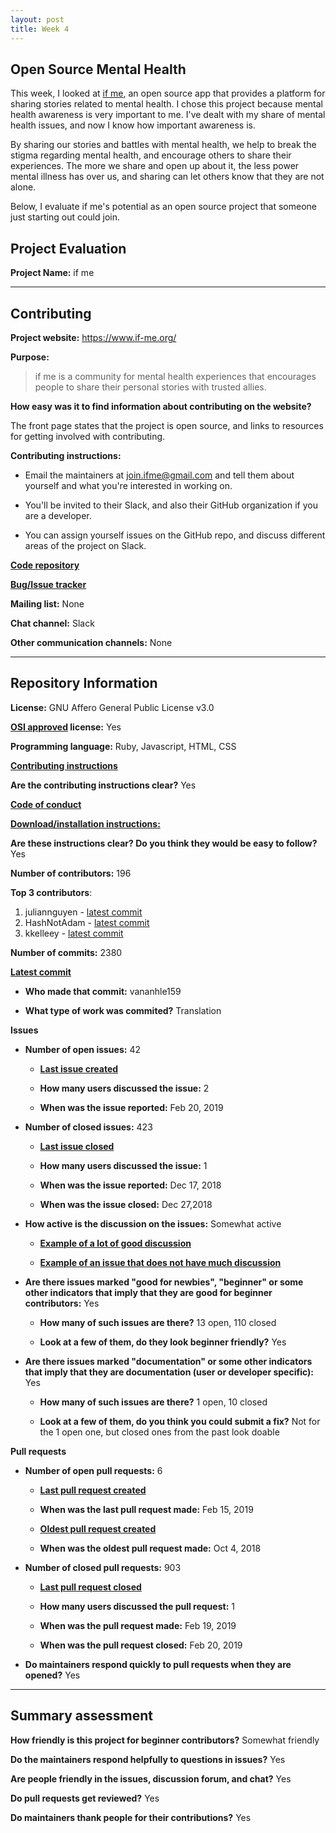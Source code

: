 ```yaml
---
layout: post
title: Week 4
---
```


## Open Source Mental Health

This week, I looked at [if me](https://www.if-me.org/), an open source app that provides a platform for sharing stories related to mental health. I chose this project because mental health awareness is very important to me. I've dealt with my share of mental health issues, and now I know how important awareness is.

By sharing our stories and battles with mental health, we help to break the stigma regarding mental health, and encourage others to share their experiences. The more we share and open up about it, the less power mental illness has over us, and sharing can let others know that they are not alone.

Below, I evaluate if me's potential as an open source project that someone just starting out could join.

## Project Evaluation

__Project Name:__ if me

---

## Contributing

__Project website:__ <https://www.if-me.org/>

__Purpose:__ 
>if me is a community for mental health experiences that encourages people to share their personal stories with trusted allies.

__How easy was it to find information about contributing on the website?__

The front page states that the project is open source, and links to resources for getting involved with contributing.

__Contributing instructions:__

- Email the maintainers at <join.ifme@gmail.com> and tell them about yourself and what you're interested in working on.

- You'll be invited to their Slack, and also their GitHub organization if you are a developer.

- You can assign yourself issues on the GitHub repo, and discuss different areas of the project on Slack.

[__Code repository__](https://github.com/ifmeorg/ifme)

[__Bug/Issue tracker__](https://github.com/ifmeorg/ifme/issues)

__Mailing list:__ None

__Chat channel:__ Slack

__Other communication channels:__ None

---

## Repository Information

__License:__ GNU Affero General Public License v3.0

__[OSI approved](https://opensource.org/licenses/alphabetical) license:__ Yes

__Programming language:__ Ruby, Javascript, HTML, CSS

[__Contributing instructions__](https://github.com/ifmeorg/ifme/blob/master/CONTRIBUTING.md)

__Are the contributing instructions clear?__ Yes

[__Code of conduct__](https://github.com/ifmeorg/ifme/blob/master/code_of_conduct.md)

[__Download/installation instructions:__](https://github.com/ifmeorg/ifme/wiki/Installation)

__Are these instructions clear? Do you think they would be easy to follow?__ Yes

__Number of contributors:__ 196

__Top 3 contributors__:

1. juliannguyen - [latest commit](https://github.com/ifmeorg/ifme/commit/2f9867173d96df6a7c3b5e18620fe734ab761634)
2. HashNotAdam - [latest commit](https://github.com/ifmeorg/ifme/commit/56322650cbad92d91daefeb1e64044d291a883d5)
3. kkelleey - [latest commit](https://github.com/ifmeorg/ifme/commit/e86d2b6b95f0c4c1f375a7dbad89de7e2ee3a84a)

__Number of commits:__ 2380

[__Latest commit__](https://github.com/ifmeorg/ifme/commit/f1f3604a4dde551d1a78f4d9466b2ef27dfe2c48)

- __Who made that commit:__ vananhle159

- __What type of work was commited?__ Translation


__Issues__

- __Number of open issues:__ 42

    - [__Last issue created__](https://github.com/ifmeorg/ifme/issues/1373)

    - __How many users discussed the issue:__ 2
    
    - __When was the issue reported:__ Feb 20, 2019

- __Number of closed issues:__ 423

    - [__Last issue closed__](https://github.com/ifmeorg/ifme/issues/1316)

    - __How many users discussed the issue:__ 1

    - __When was the issue reported:__ Dec 17, 2018

    - __When was the issue closed:__ Dec 27,2018

- __How active is the discussion on the issues:__ Somewhat active

    - [__Example of a lot of good discussion__](https://github.com/ifmeorg/ifme/issues/1184)
    
    - [__Example of an issue that does not have much discussion__](https://github.com/ifmeorg/ifme/issues/1302)

- __Are there issues marked "good for newbies", "beginner" or some other indicators that imply that they are good for beginner contributors:__ Yes

    - __How many of such issues are there?__ 13 open, 110 closed
    
    - __Look at a few of them, do they look beginner friendly?__ Yes

- __Are there issues marked "documentation" or some other indicators that imply that they are documentation (user or developer specific):__ Yes

    - __How many of such issues are there?__ 1 open, 10 closed
    
    - __Look at a few of them, do you think you could submit a fix?__ Not for the 1 open one, but closed ones from the past look doable

__Pull requests__

- __Number of open pull requests:__ 6

    - [__Last pull request created__](https://github.com/ifmeorg/ifme/pull/1366)
    
    - __When was the last pull request made:__ Feb 15, 2019

    - [__Oldest pull request created__](https://github.com/ifmeorg/ifme/pull/1096)
    
    - __When was the oldest pull request made:__ Oct 4, 2018

- __Number of closed pull requests:__ 903

    - [__Last pull request closed__](https://github.com/ifmeorg/ifme/pull/1371)
    
    - __How many users discussed the pull request:__ 1
    
    - __When was the pull request made:__ Feb 19, 2019
    
    - __When was the pull request closed:__ Feb 20, 2019
    
- __Do maintainers respond quickly to pull requests when they are opened?__ Yes

---

## Summary assessment
__How friendly is this project for beginner contributors?__ Somewhat friendly

__Do the maintainers respond helpfully to questions in issues?__ Yes

__Are people friendly in the issues, discussion forum, and chat?__ Yes

__Do pull requests get reviewed?__ Yes

__Do maintainers thank people for their contributions?__ Yes